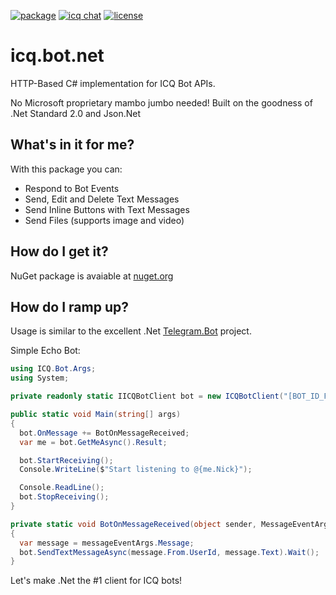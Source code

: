 [![package](https://img.shields.io/badge/ICQ.Bot-v1.4.3-blue)](https://www.nuget.org/packages/ICQ.Bot)
[![icq chat](https://img.shields.io/badge/Community-Chat-blue)](https://icq.im/bots_dotnet)
[![license](https://img.shields.io/badge/license-MIT-brightgreen)](https://github.com/idan-rubin/icq.bot.net/blob/master/LICENSE)

# icq.bot.net

HTTP-Based C# implementation for ICQ Bot APIs.

No Microsoft proprietary mambo jumbo needed! Built on the goodness of .Net Standard 2.0 and Json.Net

## What's in it for me?
With this package you can:
* Respond to Bot Events
* Send, Edit and Delete Text Messages
* Send Inline Buttons with Text Messages
* Send Files (supports image and video)

## How do I get it?
NuGet package is avaiable at [nuget.org]

## How do I ramp up?
Usage is similar to the excellent .Net [Telegram.Bot] project.

Simple Echo Bot:
```csharp
using ICQ.Bot.Args;
using System;

private readonly static IICQBotClient bot = new ICQBotClient("[BOT_ID_FROM_ICQ_METABOT]");

public static void Main(string[] args)
{
  bot.OnMessage += BotOnMessageReceived;
  var me = bot.GetMeAsync().Result;

  bot.StartReceiving();
  Console.WriteLine($"Start listening to @{me.Nick}");

  Console.ReadLine();
  bot.StopReceiving();
}

private static void BotOnMessageReceived(object sender, MessageEventArgs messageEventArgs)
{
  var message = messageEventArgs.Message;
  bot.SendTextMessageAsync(message.From.UserId, message.Text).Wait();
}
```

Let's make .Net the #1 client for ICQ bots!

[nuget.org]: https://www.nuget.org/packages/ICQ.Bot
[Telegram.Bot]: https://github.com/TelegramBots/Telegram.Bot
